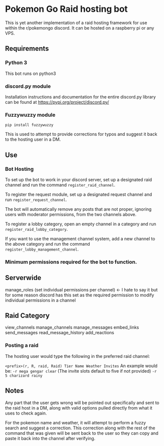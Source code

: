 # Pokemon Go Raid hosting bot
This is yet another implementation of a raid hosting framework for use within the r/pokemongo discord. It can be hosted on a raspberry pi or any VPS.

## Requirements

### Python 3
This bot runs on python3

### discord.py module

Installation instructions and documentation for the entire discord.py library can be found at https://pypi.org/project/discord.py/

### Fuzzywuzzy module

```pip install fuzzywuzzy```

This is used to attempt to provide corrections for typos and suggest it back to the hosting user in a DM.

## Use
### Bot Hosting
To set up the bot to work in your discord server, set up a designated raid channel and run the command `register_raid_channel`.

To register the request module, set up a designated request channel and run `register_request_channel`.

The bot will automatically remove any posts that are not proper, ignoring users with moderator permissions, from the two channels above.

To register a lobby category, open an empty channel in a category and run `register_raid_lobby_category`.

If you want to use the management channel system, add a new channel to the above category and run the command `register_lobby_management_channel`.

### Minimum permissions required for the bot to function.

## Serverwide
manage_roles (set individual permissions per channel) <- I hate to say it but for some reason discord has this set as the required permission to modify individual permissions in a channel

## Raid Category
view_channels
manage_channels
manage_messages
embed_links
send_messages
read_message_history
add_reactions

### Posting a raid
The hosting user would type the following in the preferred raid channel:

`<prefix>(r, R, raid, Raid) Tier Name Weather Invites`
An example would be:
`-r mega gengar clear` (The invite slots default to five if not provided)
`-r 5 charizard rainy`

## Notes
Any part that the user gets wrong will be pointed out specifically and sent to the raid host in a DM, along with valid options pulled directly from what it uses to check again.

For the pokemon name and weather, it will attempt to perform a fuzzy search and suggest a correction. This correction along with the rest of the command that was given will be sent back to the user so they can copy and paste it back into the channel after verifying.
